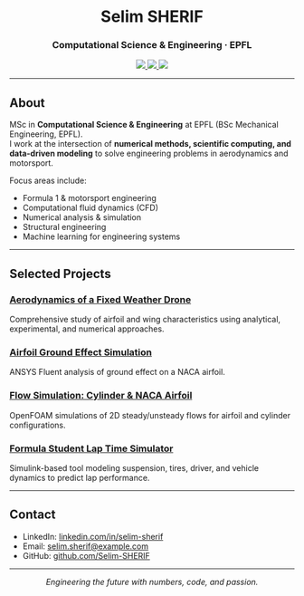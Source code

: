<h1 align="center">Selim SHERIF</h1>
<h3 align="center">Computational Science & Engineering · EPFL</h3>

<p align="center">
  <a href="https://github.com/Selim-SHERIF/Portfolio">
    <img src="https://img.shields.io/badge/Portfolio-000000?style=for-the-badge&logo=github&logoColor=white">
  </a>
  <a href="https://www.linkedin.com/in/selim-sherif/">
    <img src="https://img.shields.io/badge/LinkedIn-0077B5?style=for-the-badge&logo=linkedin&logoColor=white">
  </a>
  <a href="mailto:selim.sherif@example.com">
    <img src="https://img.shields.io/badge/Email-D14836?style=for-the-badge&logo=gmail&logoColor=white">
  </a>
</p>

---

## About

MSc in **Computational Science & Engineering** at EPFL (BSc Mechanical Engineering, EPFL).  
I work at the intersection of **numerical methods, scientific computing, and data-driven modeling** to solve engineering problems in aerodynamics and motorsport.

Focus areas include:
- Formula 1 & motorsport engineering  
- Computational fluid dynamics (CFD)  
- Numerical analysis & simulation  
- Structural engineering  
- Machine learning for engineering systems  

---

## Selected Projects

### [Aerodynamics of a Fixed Weather Drone](https://github.com/Selim-SHERIF/Portfolio/tree/main/CFD_and_Aerodynamics/Aerodynamics_of_a_fixed_weather_drone)  
Comprehensive study of airfoil and wing characteristics using analytical, experimental, and numerical approaches.  

### [Airfoil Ground Effect Simulation](https://github.com/Selim-SHERIF/Portfolio/tree/main/CFD_and_Aerodynamics/Airfoil_Ground_Effect_Simulation)  
ANSYS Fluent analysis of ground effect on a NACA airfoil.  

### [Flow Simulation: Cylinder & NACA Airfoil](https://github.com/Selim-SHERIF/Portfolio/tree/main/CFD_and_Aerodynamics/Flow_Simulation)  
OpenFOAM simulations of 2D steady/unsteady flows for airfoil and cylinder configurations.  

### [Formula Student Lap Time Simulator](https://github.com/Selim-SHERIF/Portfolio/tree/main/Motorsport/LapTime_Simulator)  
Simulink-based tool modeling suspension, tires, driver, and vehicle dynamics to predict lap performance.  

---

## Contact
- LinkedIn: [linkedin.com/in/selim-sherif](https://www.linkedin.com/in/selim-sherif/)  
- Email: selim.sherif@example.com  
- GitHub: [github.com/Selim-SHERIF](https://github.com/Selim-SHERIF)  

---

<p align="center"><i>Engineering the future with numbers, code, and passion.</i></p>
